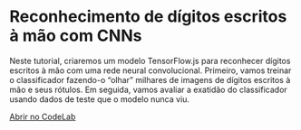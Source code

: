 # Reconhecimento de dígitos escritos à mão com CNNs

Neste tutorial, criaremos um modelo TensorFlow.js para reconhecer dígitos escritos à mão com uma rede neural convolucional. Primeiro, vamos treinar o classificador fazendo-o “olhar” milhares de imagens de dígitos escritos à mão e seus rótulos. Em seguida, vamos avaliar a exatidão do classificador usando dados de teste que o modelo nunca viu.

<a class="button button-white" href="https://codelabs.developers.google.com/codelabs/tfjs-training-classfication/index.html#0">Abrir no CodeLab</a>
